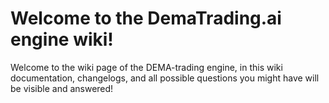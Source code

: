 #  Welcome to the DemaTrading.ai engine wiki!

Welcome to the wiki page of the DEMA-trading engine, in this wiki documentation, changelogs, and all possible questions you might have will be visible and answered!
